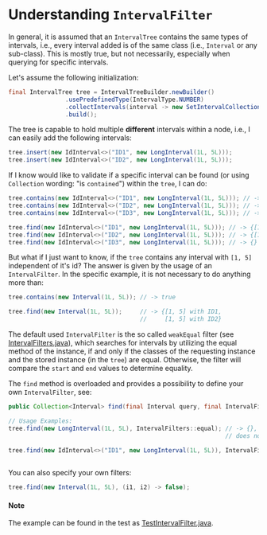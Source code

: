 # Understanding `IntervalFilter`

In general, it is assumed that an `IntervalTree` contains the same types of intervals, i.e.,
every interval added is of the same class (i.e., `Interval` or any sub-class). This is mostly 
true, but not necessarily, especially when querying for specific intervals.

Let's assume the following initialization:

```java
final IntervalTree tree = IntervalTreeBuilder.newBuilder()
                .usePredefinedType(IntervalType.NUMBER)
                .collectIntervals(interval -> new SetIntervalCollection())
                .build();
```

The tree is capable to hold multiple **different** intervals within a node, i.e., I can easily add the
following intervals:

```java
tree.insert(new IdInterval<>("ID1", new LongInterval(1L, 5L)));
tree.insert(new IdInterval<>("ID2", new LongInterval(1L, 5L)));
```

If I know would like to validate if a specific interval can be found (or using `Collection` wording: 
"is `contained`") within the `tree`, I can do:

```java
tree.contains(new IdInterval<>("ID1", new LongInterval(1L, 5L))); // -> true
tree.contains(new IdInterval<>("ID2", new LongInterval(1L, 5L))); // -> true
tree.contains(new IdInterval<>("ID3", new LongInterval(1L, 5L))); // -> false

tree.find(new IdInterval<>("ID1", new LongInterval(1L, 5L))); // -> {[1, 5] with ID1}
tree.find(new IdInterval<>("ID2", new LongInterval(1L, 5L))); // -> {[1, 5] with ID2}
tree.find(new IdInterval<>("ID3", new LongInterval(1L, 5L))); // -> {}
```

But what if I just want to know, if the `tree` contains any interval with `[1, 5]` independent of it's id?
The answer is given by the usage of an `IntervalFilter`. In the specific example, it is not necessary to do anything
more than:

```java
tree.contains(new Interval(1L, 5L)); // -> true

tree.find(new Interval(1L, 5L));     // -> {[1, 5] with ID1, 
                                     //     [1, 5] with ID2}
```

The default used `IntervalFilter` is the so called `weakEqual` filter (see [IntervalFilters.java](../src/com/brein/time/timeintervals/filters/IntervalFilters.java)), 
which searches for intervals by utilizing the equal method of the instance, if and only if the classes of the requesting 
instance and the stored instance (in the `tree`) are equal. Otherwise, the filter will compare the `start` and `end` values 
to determine equality.

The `find` method is overloaded and provides a possibility to define your own `IntervalFilter`, see:

```java
public Collection<Interval> find(final Interval query, final IntervalFilter filter);

// Usage Examples:
tree.find(new LongInterval(1L, 5L), IntervalFilters::equal); // -> {}, empty because the example tree 
                                                             // does not contain any equal intervals

tree.find(new IdInterval<>("ID1", new LongInterval(1L, 5L)), IntervalFilters::interval); // -> {[1, 5] with ID1, 
                                                                                         //     [1, 5] with ID2}
```

You can also specify your own filters:

```java
tree.find(new Interval(1L, 5L), (i1, i2) -> false);
```

#### Note

The example can be found in the test as [TestIntervalFilter.java](../test/com/brein/time/timeintervals/docs/TestIntervalFilter.java).